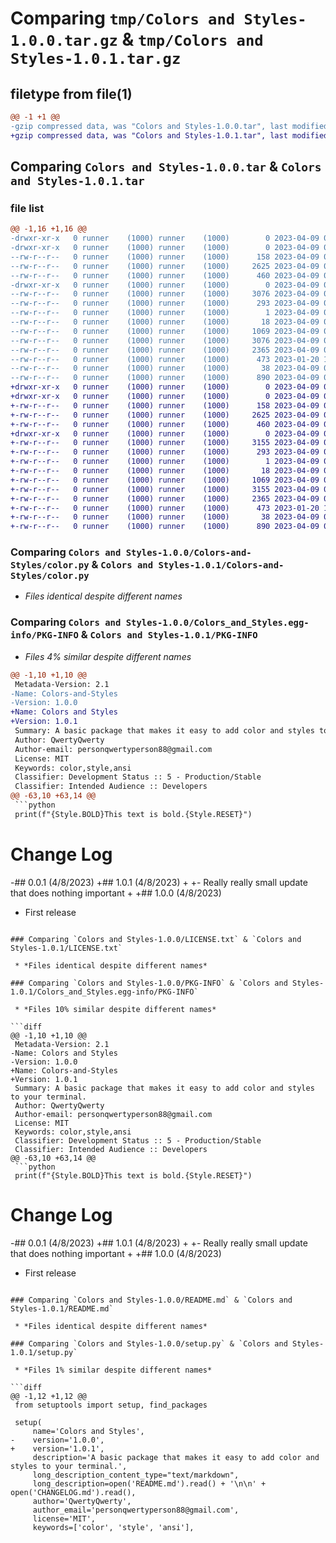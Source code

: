 # Comparing `tmp/Colors and Styles-1.0.0.tar.gz` & `tmp/Colors and Styles-1.0.1.tar.gz`

## filetype from file(1)

```diff
@@ -1 +1 @@
-gzip compressed data, was "Colors and Styles-1.0.0.tar", last modified: Sun Apr  9 01:45:06 2023, max compression
+gzip compressed data, was "Colors and Styles-1.0.1.tar", last modified: Sun Apr  9 01:53:16 2023, max compression
```

## Comparing `Colors and Styles-1.0.0.tar` & `Colors and Styles-1.0.1.tar`

### file list

```diff
@@ -1,16 +1,16 @@
-drwxr-xr-x   0 runner    (1000) runner    (1000)        0 2023-04-09 01:45:06.876901 Colors and Styles-1.0.0/
-drwxr-xr-x   0 runner    (1000) runner    (1000)        0 2023-04-09 01:45:06.864901 Colors and Styles-1.0.0/Colors-and-Styles/
--rw-r--r--   0 runner    (1000) runner    (1000)      158 2023-04-09 01:14:49.000000 Colors and Styles-1.0.0/Colors-and-Styles/__init__.py
--rw-r--r--   0 runner    (1000) runner    (1000)     2625 2023-04-09 01:14:27.000000 Colors and Styles-1.0.0/Colors-and-Styles/color.py
--rw-r--r--   0 runner    (1000) runner    (1000)      460 2023-04-09 01:14:39.000000 Colors and Styles-1.0.0/Colors-and-Styles/style.py
-drwxr-xr-x   0 runner    (1000) runner    (1000)        0 2023-04-09 01:45:06.872901 Colors and Styles-1.0.0/Colors_and_Styles.egg-info/
--rw-r--r--   0 runner    (1000) runner    (1000)     3076 2023-04-09 01:45:06.000000 Colors and Styles-1.0.0/Colors_and_Styles.egg-info/PKG-INFO
--rw-r--r--   0 runner    (1000) runner    (1000)      293 2023-04-09 01:45:06.000000 Colors and Styles-1.0.0/Colors_and_Styles.egg-info/SOURCES.txt
--rw-r--r--   0 runner    (1000) runner    (1000)        1 2023-04-09 01:45:06.000000 Colors and Styles-1.0.0/Colors_and_Styles.egg-info/dependency_links.txt
--rw-r--r--   0 runner    (1000) runner    (1000)       18 2023-04-09 01:45:06.000000 Colors and Styles-1.0.0/Colors_and_Styles.egg-info/top_level.txt
--rw-r--r--   0 runner    (1000) runner    (1000)     1069 2023-04-09 01:17:29.000000 Colors and Styles-1.0.0/LICENSE.txt
--rw-r--r--   0 runner    (1000) runner    (1000)     3076 2023-04-09 01:45:06.872901 Colors and Styles-1.0.0/PKG-INFO
--rw-r--r--   0 runner    (1000) runner    (1000)     2365 2023-04-09 01:32:38.000000 Colors and Styles-1.0.0/README.md
--rw-r--r--   0 runner    (1000) runner    (1000)      473 2023-01-20 17:56:39.000000 Colors and Styles-1.0.0/pyproject.toml
--rw-r--r--   0 runner    (1000) runner    (1000)       38 2023-04-09 01:45:06.876901 Colors and Styles-1.0.0/setup.cfg
--rw-r--r--   0 runner    (1000) runner    (1000)      890 2023-04-09 01:37:24.000000 Colors and Styles-1.0.0/setup.py
+drwxr-xr-x   0 runner    (1000) runner    (1000)        0 2023-04-09 01:53:16.852119 Colors and Styles-1.0.1/
+drwxr-xr-x   0 runner    (1000) runner    (1000)        0 2023-04-09 01:53:16.848119 Colors and Styles-1.0.1/Colors-and-Styles/
+-rw-r--r--   0 runner    (1000) runner    (1000)      158 2023-04-09 01:14:49.000000 Colors and Styles-1.0.1/Colors-and-Styles/__init__.py
+-rw-r--r--   0 runner    (1000) runner    (1000)     2625 2023-04-09 01:14:27.000000 Colors and Styles-1.0.1/Colors-and-Styles/color.py
+-rw-r--r--   0 runner    (1000) runner    (1000)      460 2023-04-09 01:14:39.000000 Colors and Styles-1.0.1/Colors-and-Styles/style.py
+drwxr-xr-x   0 runner    (1000) runner    (1000)        0 2023-04-09 01:53:16.848119 Colors and Styles-1.0.1/Colors_and_Styles.egg-info/
+-rw-r--r--   0 runner    (1000) runner    (1000)     3155 2023-04-09 01:53:16.000000 Colors and Styles-1.0.1/Colors_and_Styles.egg-info/PKG-INFO
+-rw-r--r--   0 runner    (1000) runner    (1000)      293 2023-04-09 01:53:16.000000 Colors and Styles-1.0.1/Colors_and_Styles.egg-info/SOURCES.txt
+-rw-r--r--   0 runner    (1000) runner    (1000)        1 2023-04-09 01:53:16.000000 Colors and Styles-1.0.1/Colors_and_Styles.egg-info/dependency_links.txt
+-rw-r--r--   0 runner    (1000) runner    (1000)       18 2023-04-09 01:53:16.000000 Colors and Styles-1.0.1/Colors_and_Styles.egg-info/top_level.txt
+-rw-r--r--   0 runner    (1000) runner    (1000)     1069 2023-04-09 01:17:29.000000 Colors and Styles-1.0.1/LICENSE.txt
+-rw-r--r--   0 runner    (1000) runner    (1000)     3155 2023-04-09 01:53:16.848119 Colors and Styles-1.0.1/PKG-INFO
+-rw-r--r--   0 runner    (1000) runner    (1000)     2365 2023-04-09 01:32:38.000000 Colors and Styles-1.0.1/README.md
+-rw-r--r--   0 runner    (1000) runner    (1000)      473 2023-01-20 17:56:39.000000 Colors and Styles-1.0.1/pyproject.toml
+-rw-r--r--   0 runner    (1000) runner    (1000)       38 2023-04-09 01:53:16.852119 Colors and Styles-1.0.1/setup.cfg
+-rw-r--r--   0 runner    (1000) runner    (1000)      890 2023-04-09 01:52:25.000000 Colors and Styles-1.0.1/setup.py
```

### Comparing `Colors and Styles-1.0.0/Colors-and-Styles/color.py` & `Colors and Styles-1.0.1/Colors-and-Styles/color.py`

 * *Files identical despite different names*

### Comparing `Colors and Styles-1.0.0/Colors_and_Styles.egg-info/PKG-INFO` & `Colors and Styles-1.0.1/PKG-INFO`

 * *Files 4% similar despite different names*

```diff
@@ -1,10 +1,10 @@
 Metadata-Version: 2.1
-Name: Colors-and-Styles
-Version: 1.0.0
+Name: Colors and Styles
+Version: 1.0.1
 Summary: A basic package that makes it easy to add color and styles to your terminal.
 Author: QwertyQwerty
 Author-email: personqwertyperson88@gmail.com
 License: MIT
 Keywords: color,style,ansi
 Classifier: Development Status :: 5 - Production/Stable
 Classifier: Intended Audience :: Developers
@@ -63,10 +63,14 @@
 ```python
 print(f"{Style.BOLD}This text is bold.{Style.RESET}")
 ```
 
 
 # Change Log
 
-## 0.0.1 (4/8/2023)
+## 1.0.1 (4/8/2023)
+
+- Really really small update that does nothing important
+
+## 1.0.0 (4/8/2023)
 
 - First release
```

### Comparing `Colors and Styles-1.0.0/LICENSE.txt` & `Colors and Styles-1.0.1/LICENSE.txt`

 * *Files identical despite different names*

### Comparing `Colors and Styles-1.0.0/PKG-INFO` & `Colors and Styles-1.0.1/Colors_and_Styles.egg-info/PKG-INFO`

 * *Files 10% similar despite different names*

```diff
@@ -1,10 +1,10 @@
 Metadata-Version: 2.1
-Name: Colors and Styles
-Version: 1.0.0
+Name: Colors-and-Styles
+Version: 1.0.1
 Summary: A basic package that makes it easy to add color and styles to your terminal.
 Author: QwertyQwerty
 Author-email: personqwertyperson88@gmail.com
 License: MIT
 Keywords: color,style,ansi
 Classifier: Development Status :: 5 - Production/Stable
 Classifier: Intended Audience :: Developers
@@ -63,10 +63,14 @@
 ```python
 print(f"{Style.BOLD}This text is bold.{Style.RESET}")
 ```
 
 
 # Change Log
 
-## 0.0.1 (4/8/2023)
+## 1.0.1 (4/8/2023)
+
+- Really really small update that does nothing important
+
+## 1.0.0 (4/8/2023)
 
 - First release
```

### Comparing `Colors and Styles-1.0.0/README.md` & `Colors and Styles-1.0.1/README.md`

 * *Files identical despite different names*

### Comparing `Colors and Styles-1.0.0/setup.py` & `Colors and Styles-1.0.1/setup.py`

 * *Files 1% similar despite different names*

```diff
@@ -1,12 +1,12 @@
 from setuptools import setup, find_packages
 
 setup(
     name='Colors and Styles',
-    version='1.0.0',
+    version='1.0.1',
     description='A basic package that makes it easy to add color and styles to your terminal.',
     long_description_content_type="text/markdown",
     long_description=open('README.md').read() + '\n\n' + open('CHANGELOG.md').read(),
     author='QwertyQwerty',
     author_email='personqwertyperson88@gmail.com',
     license='MIT', 
     keywords=['color', 'style', 'ansi'],
```

